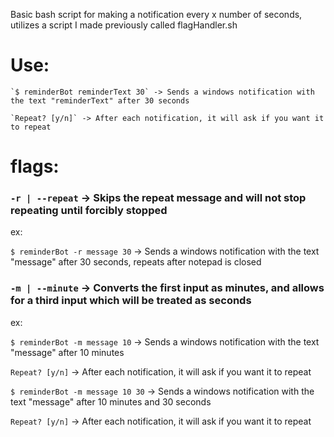 Basic bash script for making a notification every x number of seconds, utilizes a script I made previously called flagHandler.sh

# Use:

    `$ reminderBot reminderText 30` -> Sends a windows notification with the text "reminderText" after 30 seconds

    `Repeat? [y/n]` -> After each notification, it will ask if you want it to repeat

# flags:

### `-r | --repeat` -> Skips the repeat message and will not stop repeating until forcibly stopped

ex:

`$ reminderBot -r message 30` -> Sends a windows notification with the text "message" after 30 seconds, repeats after notepad is closed


### `-m | --minute` -> Converts the first input as minutes, and allows for a third input which will be treated as seconds

ex:

`$ reminderBot -m message 10` -> Sends a windows notification with the text "message" after 10 minutes

`Repeat? [y/n]` -> After each notification, it will ask if you want it to repeat

`$ reminderBot -m message 10 30` -> Sends a windows notification with the text "message" after 10 minutes and 30 seconds

`Repeat? [y/n]` -> After each notification, it will ask if you want it to repeat